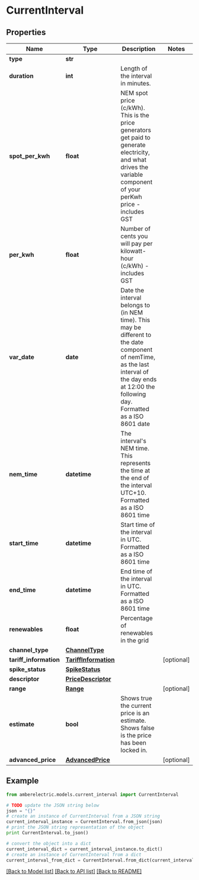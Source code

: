 # CurrentInterval


## Properties
Name | Type | Description | Notes
------------ | ------------- | ------------- | -------------
**type** | **str** |  | 
**duration** | **int** | Length of the interval in minutes. | 
**spot_per_kwh** | **float** | NEM spot price (c/kWh). This is the price generators get paid to generate electricity, and what drives the variable component of your perKwh price - includes GST | 
**per_kwh** | **float** | Number of cents you will pay per kilowatt-hour (c/kWh) - includes GST | 
**var_date** | **date** | Date the interval belongs to (in NEM time). This may be different to the date component of nemTime, as the last interval of the day ends at 12:00 the following day. Formatted as a ISO 8601 date | 
**nem_time** | **datetime** | The interval&#39;s NEM time. This represents the time at the end of the interval UTC+10. Formatted as a ISO 8601 time | 
**start_time** | **datetime** | Start time of the interval in UTC. Formatted as a ISO 8601 time | 
**end_time** | **datetime** | End time of the interval in UTC. Formatted as a ISO 8601 time | 
**renewables** | **float** | Percentage of renewables in the grid | 
**channel_type** | [**ChannelType**](ChannelType.md) |  | 
**tariff_information** | [**TariffInformation**](TariffInformation.md) |  | [optional] 
**spike_status** | [**SpikeStatus**](SpikeStatus.md) |  | 
**descriptor** | [**PriceDescriptor**](PriceDescriptor.md) |  | 
**range** | [**Range**](Range.md) |  | [optional] 
**estimate** | **bool** | Shows true the current price is an estimate. Shows false is the price has been locked in. | 
**advanced_price** | [**AdvancedPrice**](AdvancedPrice.md) |  | [optional] 

## Example

```python
from amberelectric.models.current_interval import CurrentInterval

# TODO update the JSON string below
json = "{}"
# create an instance of CurrentInterval from a JSON string
current_interval_instance = CurrentInterval.from_json(json)
# print the JSON string representation of the object
print CurrentInterval.to_json()

# convert the object into a dict
current_interval_dict = current_interval_instance.to_dict()
# create an instance of CurrentInterval from a dict
current_interval_from_dict = CurrentInterval.from_dict(current_interval_dict)
```
[[Back to Model list]](../README.md#documentation-for-models) [[Back to API list]](../README.md#documentation-for-api-endpoints) [[Back to README]](../README.md)



